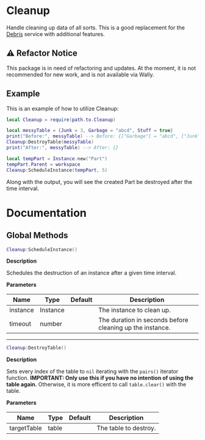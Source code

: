 # Cleanup
Handle cleaning up data of all sorts. This is a good replacement for the [Debris](https://developer.roblox.com/en-us/api-reference/class/Debris) service with additional features.

## ⚠️ Refactor Notice

This package is in need of refactoring and updates. At the moment, it is not recommended for new work, and is not available via Wally.

## Example

This is an example of how to utilize Cleanup:
```lua
local Cleanup = require(path.to.Cleanup)

local messyTable = {Junk = 3, Garbage = "abcd", Stuff = true}
print("Before:", messyTable) --> Before: {["Garbage"] = "abcd", ["Junk"] = 3, ["Stuff"] = true}
Cleanup:DestroyTable(messyTable)
print("After:", messyTable) --> After: {}

local tempPart = Instance.new("Part")
tempPart.Parent = workspace
Cleanup:ScheduleInstance(tempPart, 5)

```
Along with the output, you will see the created Part be destroyed after the time interval.

# Documentation

## Global Methods

```lua
Cleanup:ScheduleInstance()
```

**Description**

Schedules the destruction of an instance after a given time interval.

**Parameters**

| Name | Type | Default | Description |
| --- | --- | --- | --- |
| instance | Instance | | The instance to clean up. |
| timeout | number | | The duration in seconds before cleaning up the instance. |

---

```lua
Cleanup:DestroyTable()
```

**Description**

Sets every index of the table to `nil` iterating with the `pairs()` iterator function. **IMPORTANT: Only use this if you have no intention of using the table again.** Otherwise, it is more efficent to call `table.clear()` with the table.

**Parameters**

| Name | Type | Default | Description |
| --- | --- | --- | --- |
| targetTable | table | | The table to destroy. |